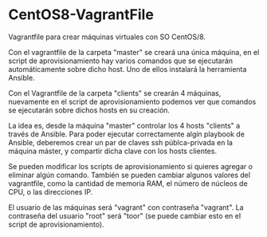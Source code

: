 # CentOS8-VagrantFile
Vagrantfile para crear máquinas virtuales con SO CentOS/8.

Con el vagrantfile de la carpeta "master" se creará una única máquina, en el script de aprovisionamiento hay varios comandos que se ejecutarán automáticamente sobre dicho host. Uno de ellos instalará la herramienta Ansible.

Con el Vagrantfile de la carpeta "clients" se crearán 4 máquinas, nuevamente en el script de aprovisionamiento podemos ver que comandos se ejecutarán sobre dichos hosts en su creación.

La idea es, desde la máquina "master" controlar los 4 hosts "clients" a través de Ansible. Para poder ejecutar correctamente algín playbook de Ansible, deberemos crear un par de claves ssh públca-privada en la máquina máster, y compartir dicha clave con los hosts clientes.

Se pueden modificar los scripts de aprovisionamiento si quieres agregar o eliminar algún comando. También se pueden cambiar algunos valores del vagrantfile, como la cantidad de memoria RAM, el número de núcleos de CPU, o las direcciones IP.

El usuario de las máquinas será "vagrant" con contraseña "vagrant".
La contraseña del usuario "root" será "toor" (se puede cambiar esto en el script de aprovisionamiento).
